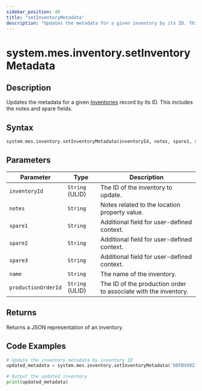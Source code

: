 ```yaml
---
sidebar_position: 40
title: "setInventoryMetadata"
description: "Updates the metadata for a given inventory by its ID. This includes the notes and spare fields."
---
```


# system.mes.inventory.setInventoryMetadata

## Description

Updates the metadata for a given [Inventories](../../data-model/inventory-model/inventory) record by its ID.
This includes the notes and spare fields.

## Syntax

```python
system.mes.inventory.setInventoryMetadata(inventoryId, notes, spare1, spare2, spare3, name, productionOrderId)
```

## Parameters

| Parameter           | Type            | Description                                                     |
| ------------------- | --------------- | --------------------------------------------------------------- |
| `inventoryId`       | `String` (ULID) | The ID of the inventory to update.                              |
| `notes`             | `String`        | Notes related to the location property value.                   |
| `spare1`            | `String`        | Additional field for user-defined context.                      |
| `spare2`            | `String`        | Additional field for user-defined context.                      |
| `spare3`            | `String`        | Additional field for user-defined context.                      |
| `name`              | `String`        | The name of the inventory.                                      |
| `productionOrderId` | `String` (ULID) | The ID of the production order to associate with the inventory. |

## Returns

Returns a JSON representation of an inventory.

## Code Examples

```python
# Update the inventory metadata by inventory ID
updated_metadata = system.mes.inventory.setInventoryMetadata('DDFBVX9Z-01JDTF12WX-8277CPVM', None, '1732833681021216', None, None, None, None)

# Output the updated inventory
print(updated_metadata)
```
